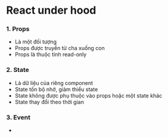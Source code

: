 # React under hood
### 1. Props
 - Là một đối tượng
 - Props được truyền từ cha xuống con
 - Props là thuộc tính read-only

### 2. State
- Là dữ liệu của riêng component
- State tốn bộ nhớ, giảm thiểu state
- State không được phụ thuộc vào props hoặc một state khác
- State thay đổi theo thời gian

### 3. Event
- 